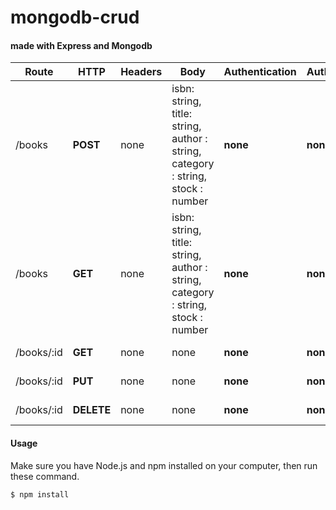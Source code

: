 # mongodb-crud

#### made with Express and Mongodb


| Route | HTTP | Headers | Body | Authentication | Authorize | Description |
| ----- | ---- | ------- | ---- | -------------- | --------- | ----------- |
| /books | __POST__ | none | isbn: string, title: string, author : string, category : string, stock : number| __none__ | __none__ | Create a new books |
| /books | __GET__ | none | isbn: string, title: string, author : string, category : string, stock : number| __none__ | __none__ | FindAll all books |
| /books/:id | __GET__ | none | none | __none__ | __none__ | FindOne one book |
| /books/:id | __PUT__ | none | none | __none__ | __none__ | Update a book |
| /books/:id | __DELETE__ | none | none | __none__ | __none__ | Delete a book |



#### Usage
Make sure you have Node.js and npm installed on your computer, then run these command.
````
$ npm install
````